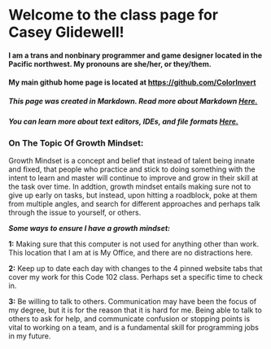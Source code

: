 # Welcome to the class page for Casey Glidewell!


#### I am a trans and nonbinary programmer and game designer located in the Pacific northwest. My pronouns are she/her, or they/them.



#### My main github home page is located at https://github.com/ColorInvert





##### This page was created in Markdown. Read more about Markdown [Here.](https://colorinvert.github.io/reading-notes/About-Markdown)



##### You can learn more about text editors, IDEs, and file formats [Here.](https://colorinvert.github.io/reading-notes/Choosing-A-Text-Editor)



### On The Topic Of Growth Mindset:
  Growth Mindset is a concept and belief that instead of talent being innate and fixed, that people who practice and stick to doing something with the intent to learn and master will continue to improve and grow in their skill at the task over time. In addtion, growth mindset entails making sure not to give up early on tasks, but instead, upon hitting a roadblock, poke at them from multiple angles, and search for different approaches and perhaps talk through the issue to yourself, or others.

***Some ways to ensure I have a growth mindset:***

**1:** Making sure that this computer is not used for anything other than work. This location that I am at is My Office, and there are no distractions here.

**2:** Keep up to date each day with changes to the 4 pinned website tabs that cover my work for this Code 102 class. Perhaps set a specific time to check in.

**3:** Be willing to talk to others. Communication may have been the focus of my degree, but it is for the reason that it is hard for me. Being able to talk to others to ask for help, and communicate confusion or stopping points is vital to working on a team, and is a fundamental skill for programming jobs in my future.
